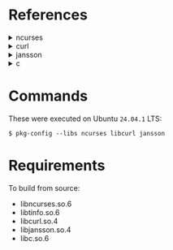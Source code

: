 # References

<details>
    <summary>ncurses</summary>
    <p>https://tldp.org/HOWTO/NCURSES-Programming-HOWTO/init.html</p>
</details>

<details>
    <summary>curl</summary>
    <p>https://everything.curl.dev/libcurl</p>
    <p>https://curl.se/libcurl/c/libcurl-tutorial.html</p>
</details>

<details>
    <summary>jansson</summary>
    <p>https://jansson.readthedocs.io/en/stable/apiref.html</p>
</details>

<details>
    <summary>c</summary>
    <p>https://man7.org/linux/man-pages/man3/atexit.3.html</p>
</details>


# Commands

These were executed on Ubuntu `24.04.1` LTS:

```shell
$ pkg-config --libs ncurses libcurl jansson
```

# Requirements

To build from source:

- libncurses.so.6
- libtinfo.so.6
- libcurl.so.4
- libjansson.so.4
- libc.so.6
